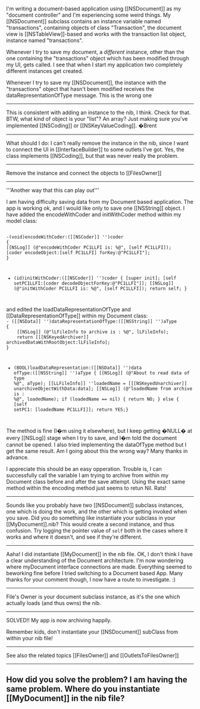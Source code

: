 

I'm writing a document-based application using [[NSDocument]] as my "document controller" and I'm experiencing some weird things.
My [[NSDocument]] subclass contains an instance variable named "transactions", containing objects of class "Transaction", the document
view is [[NSTableView]]-based and works with the transaction list object, instance named "transactions".

Whenever I try to save my document, a _different_ instance, other  than the one containing the "transactions" object which has been modified through my UI, gets called. 
I see that when I start my application two completely different instances get created.

Whenever I try to save my [[NSDocument]], the instance with the "transactions" object that hasn't been modified receives the dataRepresentationOfType message. This is the wrong one

----
This is consistent with adding an instance to the nib, I think. Check for that. BTW, what kind of object is your "list"? An array? Just making sure you've implemented [[NSCoding]] or [[NSKeyValueCoding]]. �Brent

----
What should I do: I can't really remove the instance in the nib, since I want to connect the UI in [[InterfaceBuilder]] to some outlets I've got.
Yes, the class implements [[NSCoding]], but that was never really the problem.

----

Remove the instance and connect the objects to [[FilesOwner]]

----

'''Another way that this can play out'''

I am having difficulty saving data from my Document based application.
The app is working ok, and I would like only to save one [[NSString]] object.
I have added the encodeWithCoder and initWithCoder method within my model class:

<code>
-(void)encodeWithCoder:([[NSCoder]] '')coder
{
[[NSLog]] (@"encodeWithCoder PC1LLFI is: %@", [self PC1LLFI]);
[coder encodeObject:[self PC1LLFI] forKey:@"PC1LLFI"];
}

- (id)initWithCoder:([[NSCoder]] '')coder
{
[super init];
[self setPC1LLFI:[coder decodeObjectForKey:@"PC1LLFI"]];
[[NSLog]] (@"initWithCoder PC1LLFI is: %@", [self PC1LLFI]);
return self;
}

</code>
and edited the loadDataRepresentationOfType and [[DataRepresentationOfType]] within my Document class:


<code>
- ([[NSData]] '')dataRepresentationOfType:([[NSString]] '')aType
{
	[[NSLog]] (@"lLFileInfo to archive is : %@", lLFileInfo);
    return [[[NSKeyedArchiver]] archivedDataWithRootObject:lLFileInfo];
}

- (BOOL)loadDataRepresentation:([[NSData]] '')data ofType:([[NSString]] '')aType
{
    [[NSLog]] (@"About to read data of type %@", aType);
	[[LLFileInfo]] ''loadedName = [[[NSKeyedUnarchiver]] unarchiveObjectWithData:data];
	[[NSLog]] (@"loadedName from archive is : %@", loadedName);
	if (loadedName == nil) {
	return NO;
	} else {
	[self setPC1: [loadedName PC1LLFI]];
	return YES;}
</code>
The method is fine (I�m using it elsewhere), but I keep getting �NULL� at every [[NSLog]] stage when I try to save, and I�m told the document cannot be opened.  I also tried implementing the dataOfType method but I get the same result.  Am I going about this the wrong way?  Many thanks in advance.

I appreciate this should be an easy opperation.  Trouble is, I can successfully call the variable I am trying to archive from within my Document class before and after the save attempt.
Using the exact same method within the encoding method just seems to retun Nil.  Rats!

----

Sounds like you probably have two [[NSDocument]] subclass instances, one which is doing the work, and the other which is getting invoked when you save. Did you do something like instantiate your subclass in your [[MyDocument]].nib? This would create a second instance, and thus confusion. Try logging the pointer value of <code>self</code> both in the cases where it works and where it doesn't, and see if they're different.

----

Aaha! I did instantiate [[MyDocument]] in the nib file. OK, I don't think I have a clear understanding of the Document architecture.  I'm now wondering where myDocument interface connections are made.  Everything seemed to beworking fine before I tried switching to a Document based App.  Many thanks for your comment though, I now have a route to investigate. :)

----

File's Owner is your document subclass instance, as it's the one which actually loads (and thus owns) the nib.

----

SOLVED!! My app is now archiving happily.

Remember kids, don't instantiate your [[NSDocument]] subClass from within your nib file!

----

See also the related topics [[FilesOwner]] and [[OutletsToFilesOwner]]


----

How did you solve the problem? I am having the same problem. Where do you instantiate [[MyDocument]] in the nib file?
----